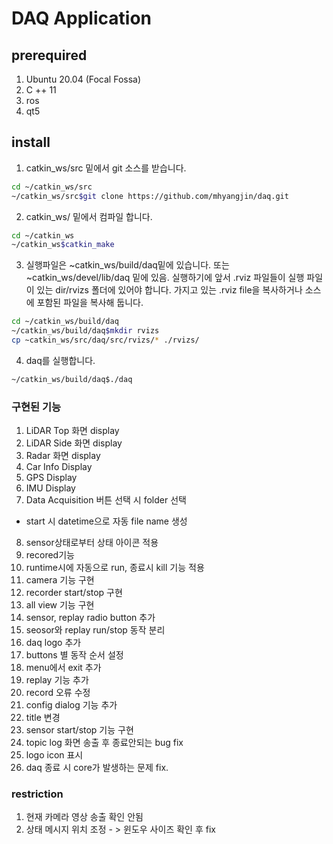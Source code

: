 # DAQ Application

## prerequired
1. Ubuntu 20.04 (Focal Fossa)
2. C ++ 11
3. ros
4. qt5

## install
1. catkin_ws/src 밑에서 git 소스를 받습니다. 

```bash
cd ~/catkin_ws/src
~/catkin_ws/src$git clone https://github.com/mhyangjin/daq.git
```
2. catkin_ws/ 밑에서 컴파일 합니다.

```bash
cd ~/catkin_ws
~/catkin_ws$catkin_make
```

3. 실행파일은 ~catkin_ws/build/daq밑에 있습니다. 또는 ~catkin_ws/devel/lib/daq 밑에 있음.
   실행하기에 앞서 .rviz 파일들이 실행 파일이 있는 dir/rvizs 폴더에 있어야 합니다.
   가지고 있는 .rviz file을 복사하거나 소스에 포함된 파일을 복사해 둡니다.

```bash
cd ~/catkin_ws/build/daq
~/catkin_ws/build/daq$mkdir rvizs
cp ~catkin_ws/src/daq/src/rvizs/* ./rvizs/
```

4. daq를 실행합니다.
```bash
~/catkin_ws/build/daq$./daq
```
### 구현된 기능
1. LiDAR Top 화면 display
2. LiDAR Side 화면 display
3. Radar 화면 display
4. Car Info Display
5. GPS Display
6. IMU Display
7. Data Acquisition 버튼 선택 시 folder 선택 
  - start 시 datetime으로 자동 file name 생성
8. sensor상태로부터 상태 아이콘 적용
9. recored기능
10. runtime시에 자동으로 run, 종료시 kill 기능 적용
11. camera 기능 구현
12. recorder start/stop 구현
13. all view 기능 구현
14. sensor, replay radio button 추가
15. seosor와 replay run/stop 동작 분리
16. daq logo 추가
17. buttons 별 동작 순서 설정
18. menu에서 exit 추가
19. replay 기능 추가
20. record 오류 수정
21. config dialog 기능 추가
22. title 변경
23. sensor start/stop 기능 구현
24. topic log 화면 송출 후 종료안되는 bug fix
25. logo icon 표시
26. daq 종료 시 core가 발생하는 문제 fix.

### restriction
1. 현재 카메라 영상 송출 확인 안됨
2. 상태 메시지 위치 조정 - > 윈도우 사이즈 확인 후 fix
 


